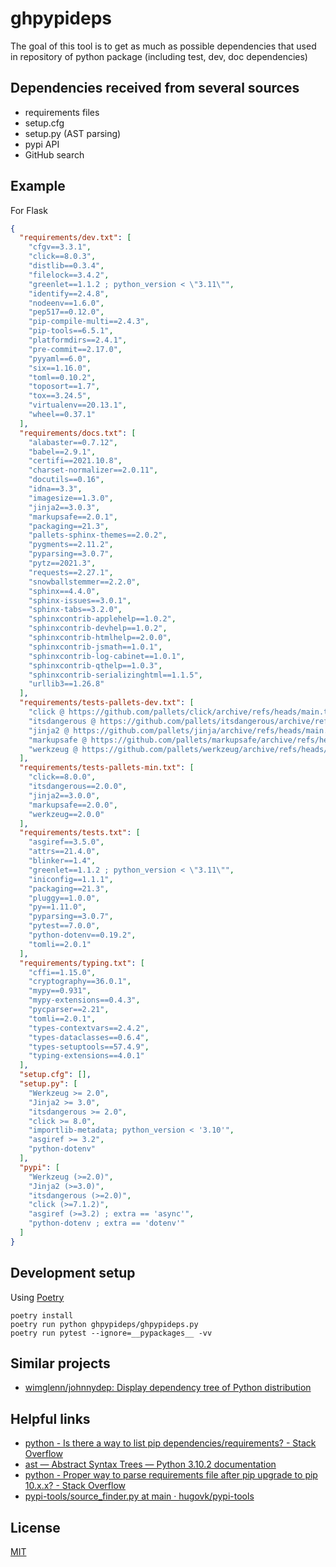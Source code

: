# ghpypideps

The goal of this tool is to get as much as possible dependencies that used in repository of python package (including test, dev, doc dependencies)

## Dependencies received from several sources 

- requirements files
- setup.cfg
- setup.py (AST parsing)
- pypi API
- GitHub search

## Example

For Flask

```json
{
  "requirements/dev.txt": [
    "cfgv==3.3.1",
    "click==8.0.3",
    "distlib==0.3.4",
    "filelock==3.4.2",
    "greenlet==1.1.2 ; python_version < \"3.11\"",
    "identify==2.4.8",
    "nodeenv==1.6.0",
    "pep517==0.12.0",
    "pip-compile-multi==2.4.3",
    "pip-tools==6.5.1",
    "platformdirs==2.4.1",
    "pre-commit==2.17.0",
    "pyyaml==6.0",
    "six==1.16.0",
    "toml==0.10.2",
    "toposort==1.7",
    "tox==3.24.5",
    "virtualenv==20.13.1",
    "wheel==0.37.1"
  ],
  "requirements/docs.txt": [
    "alabaster==0.7.12",
    "babel==2.9.1",
    "certifi==2021.10.8",
    "charset-normalizer==2.0.11",
    "docutils==0.16",
    "idna==3.3",
    "imagesize==1.3.0",
    "jinja2==3.0.3",
    "markupsafe==2.0.1",
    "packaging==21.3",
    "pallets-sphinx-themes==2.0.2",
    "pygments==2.11.2",
    "pyparsing==3.0.7",
    "pytz==2021.3",
    "requests==2.27.1",
    "snowballstemmer==2.2.0",
    "sphinx==4.4.0",
    "sphinx-issues==3.0.1",
    "sphinx-tabs==3.2.0",
    "sphinxcontrib-applehelp==1.0.2",
    "sphinxcontrib-devhelp==1.0.2",
    "sphinxcontrib-htmlhelp==2.0.0",
    "sphinxcontrib-jsmath==1.0.1",
    "sphinxcontrib-log-cabinet==1.0.1",
    "sphinxcontrib-qthelp==1.0.3",
    "sphinxcontrib-serializinghtml==1.1.5",
    "urllib3==1.26.8"
  ],
  "requirements/tests-pallets-dev.txt": [
    "click @ https://github.com/pallets/click/archive/refs/heads/main.tar.gz",
    "itsdangerous @ https://github.com/pallets/itsdangerous/archive/refs/heads/main.tar.gz",
    "jinja2 @ https://github.com/pallets/jinja/archive/refs/heads/main.tar.gz",
    "markupsafe @ https://github.com/pallets/markupsafe/archive/refs/heads/main.tar.gz",
    "werkzeug @ https://github.com/pallets/werkzeug/archive/refs/heads/main.tar.gz"
  ],
  "requirements/tests-pallets-min.txt": [
    "click==8.0.0",
    "itsdangerous==2.0.0",
    "jinja2==3.0.0",
    "markupsafe==2.0.0",
    "werkzeug==2.0.0"
  ],
  "requirements/tests.txt": [
    "asgiref==3.5.0",
    "attrs==21.4.0",
    "blinker==1.4",
    "greenlet==1.1.2 ; python_version < \"3.11\"",
    "iniconfig==1.1.1",
    "packaging==21.3",
    "pluggy==1.0.0",
    "py==1.11.0",
    "pyparsing==3.0.7",
    "pytest==7.0.0",
    "python-dotenv==0.19.2",
    "tomli==2.0.1"
  ],
  "requirements/typing.txt": [
    "cffi==1.15.0",
    "cryptography==36.0.1",
    "mypy==0.931",
    "mypy-extensions==0.4.3",
    "pycparser==2.21",
    "tomli==2.0.1",
    "types-contextvars==2.4.2",
    "types-dataclasses==0.6.4",
    "types-setuptools==57.4.9",
    "typing-extensions==4.0.1"
  ],
  "setup.cfg": [],
  "setup.py": [
    "Werkzeug >= 2.0",
    "Jinja2 >= 3.0",
    "itsdangerous >= 2.0",
    "click >= 8.0",
    "importlib-metadata; python_version < '3.10'",
    "asgiref >= 3.2",
    "python-dotenv"
  ],
  "pypi": [
    "Werkzeug (>=2.0)",
    "Jinja2 (>=3.0)",
    "itsdangerous (>=2.0)",
    "click (>=7.1.2)",
    "asgiref (>=3.2) ; extra == 'async'",
    "python-dotenv ; extra == 'dotenv'"
  ]
}
```

## Development setup

Using [Poetry](https://poetry.eustace.io/docs/)

```
poetry install
poetry run python ghpypideps/ghpypideps.py
poetry run pytest --ignore=__pypackages__ -vv
```



## Similar projects

- [wimglenn/johnnydep: Display dependency tree of Python distribution](https://github.com/wimglenn/johnnydep)

##  Helpful links

- [python - Is there a way to list pip dependencies/requirements? - Stack Overflow](https://stackoverflow.com/questions/11147667/is-there-a-way-to-list-pip-dependencies-requirements)
- [ast — Abstract Syntax Trees — Python 3.10.2 documentation](https://docs.python.org/3/library/ast.html)
- [python - Proper way to parse requirements file after pip upgrade to pip 10.x.x? - Stack Overflow](https://stackoverflow.com/questions/49689880/proper-way-to-parse-requirements-file-after-pip-upgrade-to-pip-10-x-x)
- [pypi-tools/source_finder.py at main · hugovk/pypi-tools](https://github.com/hugovk/pypi-tools/blob/main/source_finder.py)


## License

[MIT](https://choosealicense.com/licenses/mit/)
